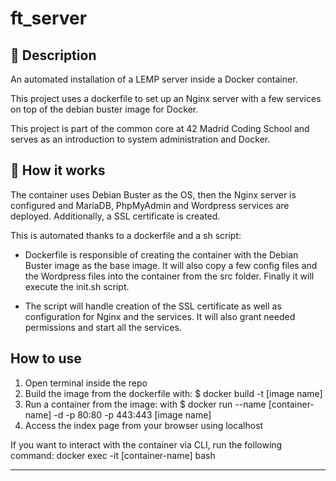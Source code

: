 # ft_server


 
## :whale: Description

An automated installation of a LEMP server inside a Docker container.

This project uses a dockerfile to set up an Nginx server with a few services on top of the debian buster image for Docker.

This project is part of the common core at 42 Madrid Coding School and serves as an introduction to system administration and Docker.

## :nut_and_bolt: How it works

The container uses Debian Buster as the OS, then the Nginx server is configured and MariaDB, PhpMyAdmin and Wordpress services are deployed. Additionally, a SSL certificate is created.

This is automated thanks to a dockerfile and a sh script:

- Dockerfile is responsible of creating the container with the Debian Buster image as the base image. It will also copy a few config files and the Wordpress files into the container from the src folder. Finally it will execute the init.sh script.

- The script will handle creation of the SSL certificate as well as configuration for Nginx and the services. It will also grant needed permissions and start all the services.  



## How to use



1. Open terminal inside the repo
2. Build the image from the dockerfile with: $ docker build -t [image name]
3. Run a container from the image: with $ docker run --name [container-name] -d -p 80:80 -p 443:443 [image name]
4. Access the index page from your browser using localhost

If you want to interact with the container via CLI, run the following command: docker exec -it [container-name] bash






---